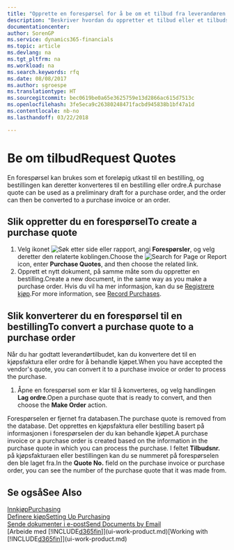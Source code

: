 ```yaml
---
title: "Opprette en forespørsel for å be om et tilbud fra leverandøren | Microsoft-dokumentasjon"
description: "Beskriver hvordan du oppretter et tilbud eller et tilbudsforespørselsdokument for å registrere tilbudet til en kunde og selge produkter under visse betingelser."
documentationcenter: 
author: SorenGP
ms.service: dynamics365-financials
ms.topic: article
ms.devlang: na
ms.tgt_pltfrm: na
ms.workload: na
ms.search.keywords: rfq
ms.date: 08/08/2017
ms.author: sgroespe
ms.translationtype: HT
ms.sourcegitcommit: bec0619be0a65e3625759e13d2866ac615d7513c
ms.openlocfilehash: 3fe5eca9c26380248471facbd945838b1bf47a1d
ms.contentlocale: nb-no
ms.lasthandoff: 03/22/2018

---
```

# <a name="request-quotes"></a><span data-ttu-id="451fc-103">Be om tilbud</span><span class="sxs-lookup"><span data-stu-id="451fc-103">Request Quotes</span></span>
<span data-ttu-id="451fc-104">En forespørsel kan brukes som et foreløpig utkast til en bestilling, og bestillingen kan deretter konverteres til en bestilling eller ordre.</span><span class="sxs-lookup"><span data-stu-id="451fc-104">A purchase quote can be used as a preliminary draft for a purchase order, and the order can then be converted to a purchase invoice or an order.</span></span>


## <a name="to-create-a-purchase-quote"></a><span data-ttu-id="451fc-105">Slik oppretter du en forespørsel</span><span class="sxs-lookup"><span data-stu-id="451fc-105">To create a purchase quote</span></span>
1. <span data-ttu-id="451fc-106">Velg ikonet ![Søk etter side eller rapport](media/ui-search/search_small.png "Søk etter side eller rapport"), angi **Forespørsler**, og velg deretter den relaterte koblingen.</span><span class="sxs-lookup"><span data-stu-id="451fc-106">Choose the ![Search for Page or Report](media/ui-search/search_small.png "Search for Page or Report icon") icon, enter **Purchase Quotes**, and then choose the related link.</span></span>
2. <span data-ttu-id="451fc-107">Opprett et nytt dokument, på samme måte som du oppretter en bestilling.</span><span class="sxs-lookup"><span data-stu-id="451fc-107">Create a new document, in the same way as you make a purchase order.</span></span> <span data-ttu-id="451fc-108">Hvis du vil ha mer informasjon, kan du se [Registrere kjøp](purchasing-how-record-purchases.md).</span><span class="sxs-lookup"><span data-stu-id="451fc-108">For more information, see [Record Purchases](purchasing-how-record-purchases.md).</span></span>

## <a name="to-convert-a-purchase-quote-to-a-purchase-order"></a><span data-ttu-id="451fc-109">Slik konverterer du en forespørsel til en bestilling</span><span class="sxs-lookup"><span data-stu-id="451fc-109">To convert a purchase quote to a purchase order</span></span>
<span data-ttu-id="451fc-110">Når du har godtatt leverandørtilbudet, kan du konvertere det til en kjøpsfaktura eller ordre for å behandle kjøpet.</span><span class="sxs-lookup"><span data-stu-id="451fc-110">When you have accepted the vendor's quote, you can convert it to a purchase invoice or order to process the purchase.</span></span>

1. <span data-ttu-id="451fc-111">Åpne en forespørsel som er klar til å konverteres, og velg handlingen **Lag ordre**.</span><span class="sxs-lookup"><span data-stu-id="451fc-111">Open a purchase quote that is ready to convert, and then choose the **Make Order** action.</span></span>

<span data-ttu-id="451fc-112">Forespørselen er fjernet fra databasen.</span><span class="sxs-lookup"><span data-stu-id="451fc-112">The purchase quote is removed from the database.</span></span> <span data-ttu-id="451fc-113">Det opprettes en kjøpsfaktura eller bestilling basert på informasjonen i forespørselen der du kan behandle kjøpet.</span><span class="sxs-lookup"><span data-stu-id="451fc-113">A purchase invoice or a purchase order is created based on the information in the purchase quote in which you can process the purchase.</span></span> <span data-ttu-id="451fc-114">I feltet **Tilbudsnr.** på kjøpsfakturaen eller bestillingen kan du se nummeret på forespørselen den ble laget fra.</span><span class="sxs-lookup"><span data-stu-id="451fc-114">In the **Quote No.** field on the purchase invoice or purchase order, you can see the number of the purchase quote that it was made from.</span></span>

## <a name="see-also"></a><span data-ttu-id="451fc-115">Se også</span><span class="sxs-lookup"><span data-stu-id="451fc-115">See Also</span></span>
[<span data-ttu-id="451fc-116">Innkjøp</span><span class="sxs-lookup"><span data-stu-id="451fc-116">Purchasing</span></span>](purchasing-manage-purchasing.md)  
[<span data-ttu-id="451fc-117">Definere kjøp</span><span class="sxs-lookup"><span data-stu-id="451fc-117">Setting Up Purchasing</span></span>](purchasing-setup-purchasing.md)  
[<span data-ttu-id="451fc-118">Sende dokumenter i e-post</span><span class="sxs-lookup"><span data-stu-id="451fc-118">Send Documents by Email</span></span>](ui-how-send-documents-email.md)  
<span data-ttu-id="451fc-119">[Arbeide med [!INCLUDE[d365fin](includes/d365fin_md.md)]](ui-work-product.md)</span><span class="sxs-lookup"><span data-stu-id="451fc-119">[Working with [!INCLUDE[d365fin](includes/d365fin_md.md)]](ui-work-product.md)</span></span>

